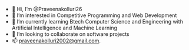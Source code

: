 - 👋 Hi, I’m @Praveenakolluri26
- 👀 I’m interested in Competitive Programming and Web Development
- 🌱 I’m currently learning Btech Computer Science and Engineering with Artificial Intelligence and Machine Learning
- 💞️ I’m looking to collaborate on software projects
- 📫 praveenakolluri2002@gmail.com.

<!---
Praveenakolluri26/Praveenakolluri26 is a ✨ special ✨ repository because its `README.md` (this file) appears on your GitHub profile.
You can click the Preview link to take a look at your changes.
--->
